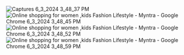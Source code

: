 ![Captures 6_3_2024 3_48_37 PM](https://github.com/Rathod-Pratik/Projects/assets/151390737/21e6972b-8b04-496c-a757-7e867aa2ea9c)
![Online shopping for women ,kids Fashion   Lifestyle - Myntra - Google Chrome 6_3_2024 3_48_45 PM](https://github.com/Rathod-Pratik/Projects/assets/151390737/bc337232-a0c7-432d-9aed-5998b7678a35)
![Online shopping for women ,kids Fashion   Lifestyle - Myntra - Google Chrome 6_3_2024 3_48_52 PM](https://github.com/Rathod-Pratik/Projects/assets/151390737/bef707b7-f46c-43b7-98fe-be75051f6555)
![Online shopping for women ,kids Fashion   Lifestyle - Myntra - Google Chrome 6_3_2024 3_48_59 PM](https://github.com/Rathod-Pratik/Projects/assets/151390737/e4a12ede-8c36-4aec-a130-ab4a7151f8fe)
